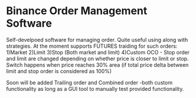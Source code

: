 # Binance Order Management Software

Self-develpoed software for managing order. Quite useful using along with strategies. At the moment supports FUTURES traiding for such orders:
1)Market
2)Limit
3)Stop (Both market and limit)
4)Custom OCO - Stop order and limit are changed depending on whether price is closer to limit or stop. Switch happens when price reaches 30% area (if total price delta between limit and stop order is considered as 100%)

Soon will be added Trailing order and Combined order -both custom functionality as long as a GUI tool to manually test provided functionality.
